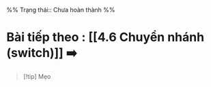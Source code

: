 %%
Trạng thái:: Chưa hoàn thành
%%
# Bài tiếp theo : [[4.6 Chuyển nhánh (switch)]] ➡️

> [!tip] Mẹo

